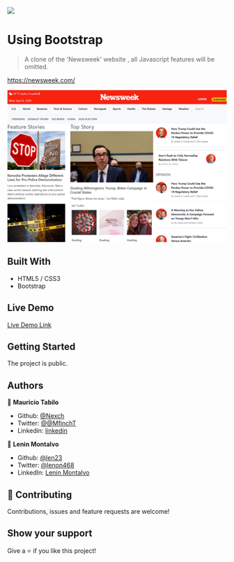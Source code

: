 

![](https://img.shields.io/badge/Microverse-blueviolet)

# Using Bootstrap

> A clone of the 'Newsweek' website , all Javascript features will be omitted.

https://newsweek.com/

![Alt text](./images/news-clone.png "Screenshot")

## Built With

- HTML5 / CSS3
- Bootstrap

## Live Demo

[Live Demo Link](https://len23.github.io/news-week-bootstrap/)


## Getting Started

The project is public.

## Authors

👤 **Mauricio Tabilo**

- Github: [@Nexch](https://github.com/Nexch)
- Twitter: [@@MfinchT](https://twitter.com/MfinchT)
- Linkedin: [linkedin](https://www.linkedin.com/in/Nexch)

👤 **Lenin Montalvo**
- Github: [@len23](https://github.com/len23)
- Twitter: [@lenon468](https://twitter.com/lenon468)
- LinkedIn: [Lenin Montalvo](https://www.linkedin.com/in/lenin-montalvo-77660b1b2/)

## 🤝 Contributing

Contributions, issues and feature requests are welcome!

## Show your support

Give a ⭐️ if you like this project!

